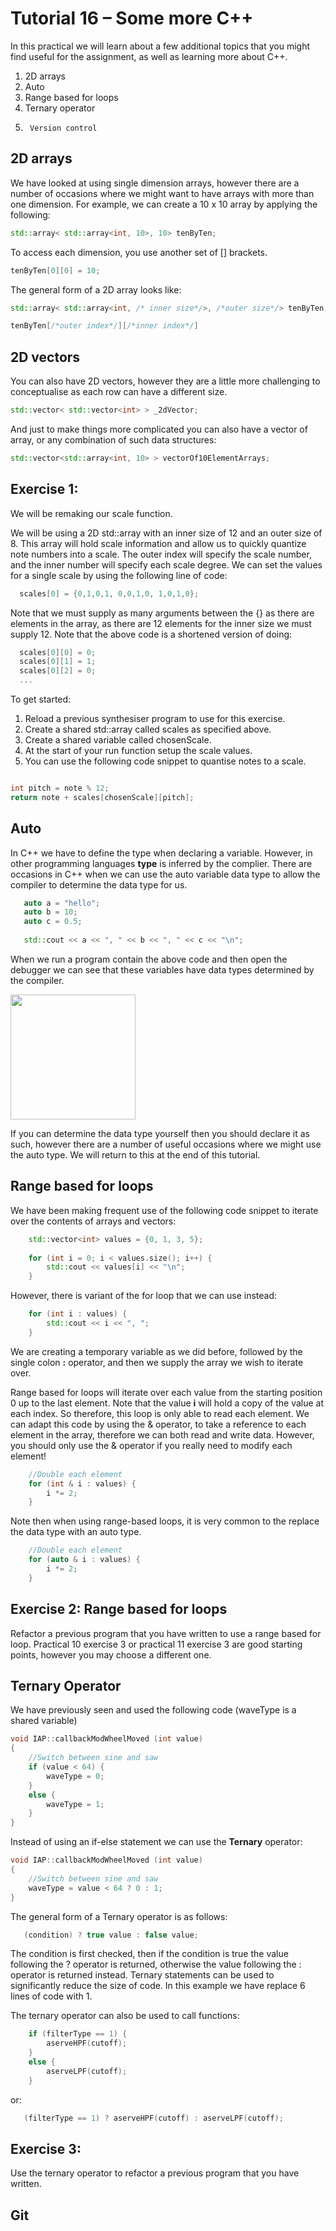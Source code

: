 # Tutorial 16 – Some more C++

In this practical we will learn about a few additional topics that you might find useful for the assignment, as well as learning more about C++.

1.	2D arrays
2.	Auto
3.	Range based for loops
4.	Ternary operator
5.  	Version control

## 2D arrays

We have looked at using single dimension arrays, however there are a number of occasions where we might want to have arrays with more than one dimension. For example, we can create a 10 x 10 array by applying the following:

```cpp
std::array< std::array<int, 10>, 10> tenByTen;
```

To access each dimension, you use another set of [] brackets.

```cpp
tenByTen[0][0] = 10;
```

The general form of a 2D array looks like:

```cpp
std::array< std::array<int, /* inner size*/>, /*outer size*/> tenByTen;

tenByTen[/*outer index*/][/*inner index*/]
```

## 2D vectors

You can also have 2D vectors, however they are a little more challenging to conceptualise as each row can have a different size.

```cpp
std::vector< std::vector<int> > _2dVector;
```

And just to make things more complicated you can also have a vector of array, or any combination of such data structures:

```cpp
std::vector<std::array<int, 10> > vectorOf10ElementArrays;
```

## Exercise 1: 

We will be remaking our scale function.

We will be using a 2D std::array with an inner size of 12 and an outer size of 8. This array will hold scale information and allow us to quickly quantize note numbers into a scale. The outer index will specify the scale number, and the inner number will specify each scale degree. We can set the values for a single scale by using the following line of code:

```cpp
  scales[0] = {0,1,0,1, 0,0,1,0, 1,0,1,0};
```
	
Note that we must supply as many arguments between the {} as there are elements in the array, as there are 12 elements for the inner size we must supply 12. Note that the above code is a shortened version of doing:

```cpp
  scales[0][0] = 0;
  scales[0][1] = 1;
  scales[0][2] = 0;
  ...
```

To get started:
1. Reload a previous synthesiser program to use for this exercise.
2. Create a shared std::array called scales as specified above.
3. Create a shared variable called chosenScale.
4. At the start of your run function setup the scale values.
5. You can use the following code snippet to quantise notes to a scale.

```cpp

int pitch = note % 12;
return note + scales[chosenScale][pitch];

```

## Auto

In C++ we have to define the type when declaring a variable. However, in other programming languages **type** is inferred by the complier. There are occasions in C++ when we can use the auto variable data type to allow the compiler to determine the data type for us.

```cpp
   auto a = "hello";
   auto b = 10;
   auto c = 0.5;
   
   std::cout << a << ", " << b << ", " << c << "\n";
```

When we run a program contain the above code and then open the debugger we can see that these variables have data types determined by the compiler.

<img src="../images/autotypes.png" height=200/>


If you can determine the data type yourself then you should declare it as such, however there are a number of useful occasions where we might use the auto type. We will return to this at the end of this tutorial.


## Range based for loops

We have been making frequent use of the following code snippet to iterate over the contents of arrays and vectors:

```cpp
    std::vector<int> values = {0, 1, 3, 5};
    
    for (int i = 0; i < values.size(); i++) {
        std::cout << values[i] << "\n";
    }
```

However, there is variant of the for loop that we can use instead:

```cpp
    for (int i : values) {
        std::cout << i << ", ";
    }
```

We are creating a temporary variable as we did before, followed by the single colon **:** operator, and then we supply the array we wish to iterate over.  

Range based for loops will iterate over each value from the starting position 0 up to the last element. Note that the value **i** will hold a copy of the value at each index. So therefore, this loop is only able to read each element. We can adapt this code by using the & operator, to take a reference to each element in the array, therefore we can both read and write data. However, you should only use the & operator if you really need to modify each element!

```cpp
    //Double each element
    for (int & i : values) {
        i *= 2;
    }
```

Note then when using range-based loops, it is very common to the replace the data type with an auto type.

```cpp
    //Double each element
    for (auto & i : values) {
        i *= 2;
    }
```

## Exercise 2: Range based for loops
Refactor a previous program that you have written to use a range based for loop. Practical 10 exercise 3 or practical 11 exercise 3 are good starting points, however you may choose a different one.

## Ternary Operator

We have previously seen and used the following code (waveType is a shared variable) 

```cpp
void IAP::callbackModWheelMoved (int value)
{
    //Switch between sine and saw
    if (value < 64) {
        waveType = 0;
    }
    else {
        waveType = 1;
    }
}
```

Instead of using an if-else statement we can use the **Ternary** operator:

```cpp
void IAP::callbackModWheelMoved (int value)
{
    //Switch between sine and saw
    waveType = value < 64 ? 0 : 1;
}
```

The general form of a Ternary operator is as follows:

```cpp
   (condition) ? true value : false value;
```

The condition is first checked, then if the condition is true the value following the ? operator is returned, otherwise the value following the : operator is returned instead. Ternary statements can be used to significantly reduce the size of code. In this example we have replace 6 lines of code with 1.

The ternary operator can also be used to call functions:

```cpp
    if (filterType == 1) {
        aserveHPF(cutoff);
    }
    else {
        aserveLPF(cutoff);
    }
```
or:

```cpp
   (filterType == 1) ? aserveHPF(cutoff) : aserveLPF(cutoff);
```

## Exercise 3:

Use the ternary operator to refactor a previous program that you have written.


## Git





